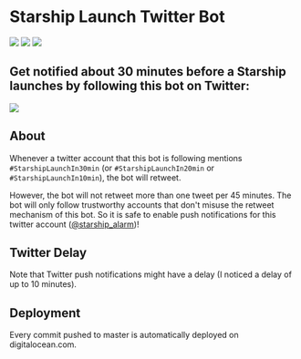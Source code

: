 # Starship Launch Twitter Bot

[![](https://img.shields.io/static/v1?style=social&label=Sponsor&message=%E2%9D%A4&logo=GitHub&color&link=%3Curl%3E)](https://github.com/sponsors/hediet)
[![](https://img.shields.io/static/v1?style=social&label=Donate&message=%E2%9D%A4&logo=Paypal&color&link=%3Curl%3E)](https://www.paypal.com/cgi-bin/webscr?cmd=_s-xclick&hosted_button_id=ZP5F38L4C88UY&source=url)
[![](https://img.shields.io/twitter/follow/hediet_dev.svg?style=social)](https://twitter.com/intent/follow?screen_name=hediet_dev)

## Get notified about 30 minutes before a Starship launches by following this bot on Twitter:

[![](https://img.shields.io/twitter/follow/starship_alarm.svg?style=social)](https://twitter.com/intent/follow?screen_name=starship_alarm)

## About

Whenever a twitter account that this bot is following mentions
`#StarshipLaunchIn30min` (or `#StarshipLaunchIn20min` or `#StarshipLaunchIn10min`),
the bot will retweet.

However, the bot will not retweet more than one tweet per 45 minutes.
The bot will only follow trustworthy accounts that don't misuse the retweet mechanism of this bot.
So it is safe to enable push notifications for this twitter account ([@starship_alarm](https://twitter.com/intent/follow?screen_name=starship_alarm))!

## Twitter Delay

Note that Twitter push notifications might have a delay (I noticed a delay of up to 10 minutes).

## Deployment

Every commit pushed to master is automatically deployed on digitalocean.com.
